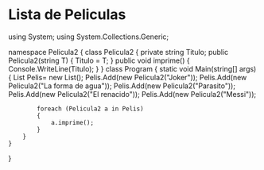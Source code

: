 # Lista de Peliculas

using System;
using System.Collections.Generic;

namespace Pelicula2
{
    class Pelicula2
    {
        private string Titulo;
        public Pelicula2(string T)
        {
            Titulo = T;
        }
        public void imprime()
        {
            Console.WriteLine(Titulo);
        }
    }
    class Program
    {
        static void Main(string[] args)
        {
            List<Pelicula2> Pelis= new List<Pelicula2>();
            Pelis.Add(new Pelicula2("Joker"));
            Pelis.Add(new Pelicula2("La forma de agua"));
            Pelis.Add(new Pelicula2("Parasito"));
            Pelis.Add(new Pelicula2("El renacido"));
            Pelis.Add(new Pelicula2("Messi"));

            foreach (Pelicula2 a in Pelis)
            {
                a.imprime();
            }
        }
    }
}